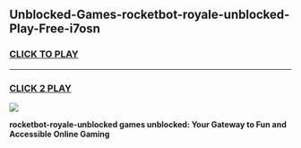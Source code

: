 
## Unblocked-Games-rocketbot-royale-unblocked-Play-Free-i7osn
<h3>
<a href="https://premium76.site?title=rocketbot-royale-unblocked&ref=19M">CLICK TO PLAY</a></h3>
<hr>

<h3>
<a href="https://premium76.site?title=rocketbot-royale-unblocked&ref=19M">CLICK 2 PLAY</a>
  
</h3>

<a href="https://premium76.site?title=rocketbot-royale-unblocked&ref=19M"><img src="https://clearcache.store/games.png"></a>


**rocketbot-royale-unblocked games unblocked: Your Gateway to Fun and Accessible Online Gaming**
